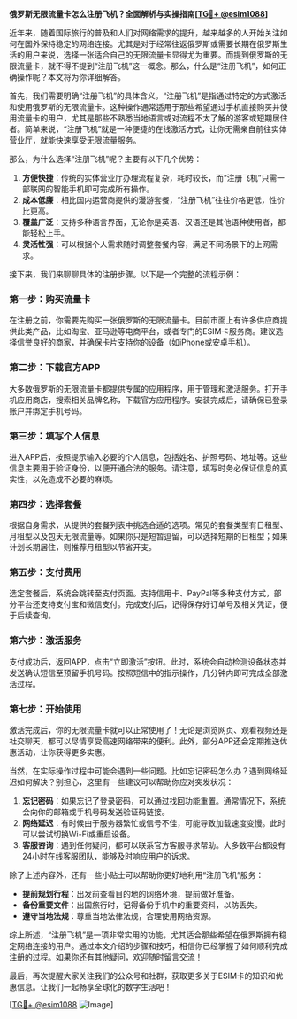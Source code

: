 **俄罗斯无限流量卡怎么注册飞机？全面解析与实操指南[[TG💪+ @esim1088](https://t.me/s/esim1088)]**

近年来，随着国际旅行的普及和人们对网络需求的提升，越来越多的人开始关注如何在国外保持稳定的网络连接。尤其是对于经常往返俄罗斯或需要长期在俄罗斯生活的用户来说，选择一张适合自己的无限流量卡显得尤为重要。而提到俄罗斯的无限流量卡，就不得不提到“注册飞机”这一概念。那么，什么是“注册飞机”，如何正确操作呢？本文将为你详细解答。

首先，我们需要明确“注册飞机”的具体含义。“注册飞机”是指通过特定的方式激活和使用俄罗斯的无限流量卡。这种操作通常适用于那些希望通过手机直接购买并使用流量卡的用户，尤其是那些不熟悉当地语言或对流程不太了解的游客或短期居住者。简单来说，“注册飞机”就是一种便捷的在线激活方式，让你无需亲自前往实体营业厅，就能快速享受无限流量服务。

那么，为什么选择“注册飞机”呢？主要有以下几个优势：

1. **方便快捷**：传统的实体营业厅办理流程复杂，耗时较长，而“注册飞机”只需一部联网的智能手机即可完成所有操作。
2. **成本低廉**：相比国内运营商提供的漫游套餐，“注册飞机”往往价格更低，性价比更高。
3. **覆盖广泛**：支持多种语言界面，无论你是英语、汉语还是其他语种使用者，都能轻松上手。
4. **灵活性强**：可以根据个人需求随时调整套餐内容，满足不同场景下的上网需求。

接下来，我们来聊聊具体的注册步骤。以下是一个完整的流程示例：

### 第一步：购买流量卡

在注册之前，你需要先购买一张俄罗斯的无限流量卡。目前市面上有许多供应商提供此类产品，比如淘宝、亚马逊等电商平台，或者专门的ESIM卡服务商。建议选择信誉良好的商家，并确保卡片支持你的设备（如iPhone或安卓手机）。

### 第二步：下载官方APP

大多数俄罗斯的无限流量卡都提供专属的应用程序，用于管理和激活服务。打开手机应用商店，搜索相关品牌名称，下载官方应用程序。安装完成后，请确保已登录账户并绑定手机号码。

### 第三步：填写个人信息

进入APP后，按照提示输入必要的个人信息，包括姓名、护照号码、地址等。这些信息主要用于验证身份，以便开通合法的服务。请注意，填写时务必保证信息的真实性，以免造成不必要的麻烦。

### 第四步：选择套餐

根据自身需求，从提供的套餐列表中挑选合适的选项。常见的套餐类型有日租型、月租型以及包天无限流量等。如果你只是短暂逗留，可以选择短期的日租型；如果计划长期居住，则推荐月租型以节省开支。

### 第五步：支付费用

选定套餐后，系统会跳转至支付页面。支持信用卡、PayPal等多种支付方式，部分平台还支持支付宝和微信支付。完成支付后，记得保存好订单号及相关凭证，便于后续查询。

### 第六步：激活服务

支付成功后，返回APP，点击“立即激活”按钮。此时，系统会自动检测设备状态并发送确认短信至预留手机号码。按照短信中的指示操作，几分钟内即可完成全部激活过程。

### 第七步：开始使用

激活完成后，你的无限流量卡就可以正常使用了！无论是浏览网页、观看视频还是社交聊天，都可以尽情享受高速网络带来的便利。此外，部分APP还会定期推送优惠活动，让你获得更多实惠。

当然，在实际操作过程中可能会遇到一些问题。比如忘记密码怎么办？遇到网络延迟如何解决？别担心，这里有一些建议可以帮助你应对突发状况：

1. **忘记密码**：如果忘记了登录密码，可以通过找回功能重置。通常情况下，系统会向你的邮箱或手机号码发送验证码链接。
2. **网络延迟**：有时候由于服务器繁忙或信号不佳，可能导致加载速度变慢。此时可以尝试切换Wi-Fi或重启设备。
3. **客服咨询**：遇到任何疑问，都可以联系官方客服寻求帮助。大多数平台都设有24小时在线客服团队，能够及时响应用户的诉求。

除了上述内容外，还有一些小贴士可以帮助你更好地利用“注册飞机”服务：

- **提前规划行程**：出发前查看目的地的网络环境，提前做好准备。
- **备份重要文件**：出国旅行时，记得备份手机中的重要资料，以防丢失。
- **遵守当地法规**：尊重当地法律法规，合理使用网络资源。

综上所述，“注册飞机”是一项非常实用的功能，尤其适合那些希望在俄罗斯拥有稳定网络连接的用户。通过本文介绍的步骤和技巧，相信你已经掌握了如何顺利完成注册的过程。如果你还有其他疑问，欢迎随时留言交流！

最后，再次提醒大家关注我们的公众号和社群，获取更多关于ESIM卡的知识和优惠信息。让我们一起畅享全球化的数字生活吧！

[[TG💪+ @esim1088](https://t.me/s/esim1088) ![Image](https://i.postimg.cc/4NQfJmqS/Snipaste-2025-05-13-00-14-12.png)]